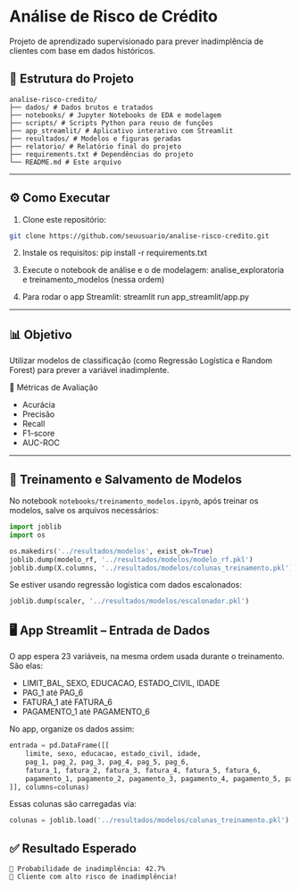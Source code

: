 # Análise de Risco de Crédito

Projeto de aprendizado supervisionado para prever inadimplência de clientes com base em dados históricos.

## 📁 Estrutura do Projeto
```
analise-risco-credito/
├── dados/ # Dados brutos e tratados 
├── notebooks/ # Jupyter Notebooks de EDA e modelagem
├── scripts/ # Scripts Python para reuso de funções 
├── app_streamlit/ # Aplicativo interativo com Streamlit 
├── resultados/ # Modelos e figuras geradas 
├── relatorio/ # Relatório final do projeto 
├── requirements.txt # Dependências do projeto 
└── README.md # Este arquivo
```

---

## ⚙️ Como Executar

1. Clone este repositório:
```bash
git clone https://github.com/seuusuario/analise-risco-credito.git
```

2. Instale os requisitos:
pip install -r requirements.txt

3. Execute o notebook de análise e o de modelagem: analise_exploratoria e treinamento_modelos (nessa ordem)

4. Para rodar o app Streamlit:
streamlit run app_streamlit/app.py


---

## 📊 Objetivo

Utilizar modelos de classificação (como Regressão Logística e Random Forest) para prever a variável inadimplente.

🧪 Métricas de Avaliação
* Acurácia
* Precisão
* Recall
* F1-score
* AUC-ROC

---

## 💾 Treinamento e Salvamento de Modelos

No notebook `notebooks/treinamento_modelos.ipynb`, após treinar os modelos, salve os arquivos necessários:

```python
import joblib
import os

os.makedirs('../resultados/modelos', exist_ok=True)
joblib.dump(modelo_rf, '../resultados/modelos/modelo_rf.pkl')
joblib.dump(X.columns, '../resultados/modelos/colunas_treinamento.pkl')
```

Se estiver usando regressão logística com dados escalonados:

```python
joblib.dump(scaler, '../resultados/modelos/escalonador.pkl')
```


## 🖥️ App Streamlit – Entrada de Dados
O app espera 23 variáveis, na mesma ordem usada durante o treinamento. São elas:

* LIMIT_BAL, SEXO, EDUCACAO, ESTADO_CIVIL, IDADE
* PAG_1 até PAG_6
* FATURA_1 até FATURA_6
* PAGAMENTO_1 até PAGAMENTO_6

No app, organize os dados assim:

```python
entrada = pd.DataFrame([[
    limite, sexo, educacao, estado_civil, idade,
    pag_1, pag_2, pag_3, pag_4, pag_5, pag_6,
    fatura_1, fatura_2, fatura_3, fatura_4, fatura_5, fatura_6,
    pagamento_1, pagamento_2, pagamento_3, pagamento_4, pagamento_5, pagamento_6
]], columns=colunas)
```

Essas colunas são carregadas via:

```python
colunas = joblib.load('../resultados/modelos/colunas_treinamento.pkl')
```

## ✅ Resultado Esperado
```
🧮 Probabilidade de inadimplência: 42.7%
🚨 Cliente com alto risco de inadimplência!
```